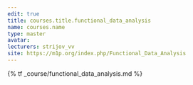 ```yaml
---
edit: true
title: courses.title.functional_data_analysis
name: courses.name
type: master
avatar: 
lecturers: strijov_vv
site: https://m1p.org/index.php/Functional_Data_Analysis
---
```


{% tf _course/functional_data_analysis.md %}
